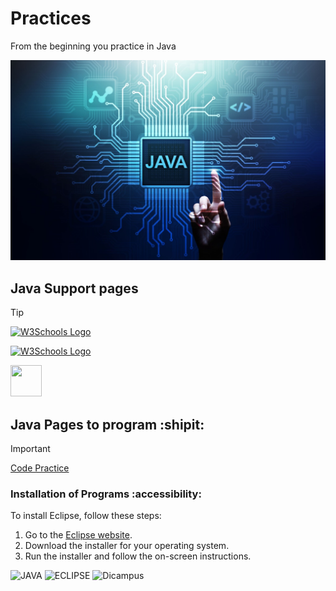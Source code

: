 # Practices
From the beginning you practice in Java

  ![alt text](https://github.com/rusgar/Eclipse-Java/blob/main/Imagen/Java.jpg)


## Java Support pages
> [!TIP]
> 
> [<img src="https://www.w3schools.com/images/w3schools_logo_500_04AA6D.webp" width="50" height="50" alt="W3Schools Logo">](https://www.w3schools.com/java/default.asp)
> 
> [<img src="https://cdn.worldvectorlogo.com/logos/java.svg" width="50" height="50" alt="W3Schools Logo">](https://www.java.com/es/download/help/whatis_java.html)
> 
> [<img src="https://www.manualweb.net/img/curso.png"  width="50" height="50" >](https://www.manualweb.net/)


## Java Pages to program :shipit:
> [!IMPORTANT]
> [Code Practice](https://codingbat.com/java) 



### Installation of Programs :accessibility:

To install Eclipse, follow these steps:

1. Go to the [Eclipse website](https://eclipseide.org/).
2. Download the installer for your operating system.
3. Run the installer and follow the on-screen instructions.



![JAVA](https://img.shields.io/badge/Java-JDK%2022-orange)
![ECLIPSE](https://img.shields.io/badge/Eclipse%20IDE-blue?logo=eclipseide)
![Dicampus](https://img.shields.io/badge/Dicampus-orange)





